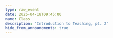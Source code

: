 ```yaml
---
type: raw_event
date: 2025-04-18T09:45:00
name: Class
description: 'Introduction to Teaching, pt. 2'
hide_from_announcments: true
---
```


<!-- **Pre-class Work:** (instructions on canvas)
* Revisit this [list of worries and implicit expectations](https://docs.google.com/document/d/1K8hvvaL9XmoDkbzBFKALfp1l3WQVhooQ_pTSBQH5BbU/edit#){:target="_blank"}{:rel="noopener noreferrer"} we came up with as a class on our first day.
* Answer the reflection questions


**In Class:** 
* Guests: [Siddharth Swaroop](https://siddharthswaroop.github.io/){:target="_blank"}{:rel="noopener noreferrer"}, [Radhika Ghosal](https://www.kharghoshal.xyz/){:target="_blank"}{:rel="noopener noreferrer"}, [Eura Shin](https://eurashin.github.io/){:target="_blank"}{:rel="noopener noreferrer"}, and [Jakob Troidl](https://jakobtroidl.github.io/){:target="_blank"}{:rel="noopener noreferrer"}. 
* Special note: *no faculty present* -->
